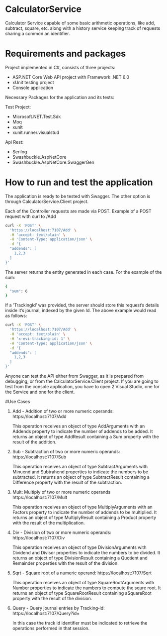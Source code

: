 # CalculatorService
Calculator Service capable of some basic arithmetic operations, like add, subtract, square, etc. along with a history
service keeping track of requests sharing a common an identifier.

# Requirements and packages

Project implemented in C#, consists of three projects:

* ASP.NET Core Web API project with Framework .NET 6.0
* xUnit testing project
* Console application

Necessary Packages for the application and its tests: 

Test Project:
* Microsoft.NET.Test.Sdk
* Moq
* xunit
* xunit.runner.visualstud

Api Rest:
* Serilog
* Swashbuckle.AspNetCore
* Swashbuckle.AspNetCore.SwaggerGen


# How to run and test the application

The application is ready to be tested with Swagger. The other option is through CalculatorService.Client project. 

Each of the Controller requests are made via POST. Example of a POST request with curl to /Add

```sh
curl -X 'POST' \
  'https://localhost:7107/Add' \
  -H 'accept: text/plain' \
  -H 'Content-Type: application/json' \
  -d '{
  "addends": [
    1,2,3
  ]
}'
```

The server returns the entity generated in each case. For the example of the sum:

```sh
{
  "sum": 6
}
```

If a 'TrackingId’ was provided, the server should store this request’s details inside it’s journal, indexed by the given Id.  The above example would read as follows:
```sh
curl -X 'POST' \
  'https://localhost:7107/Add' \
  -H 'accept: text/plain' \
  -H 'x-evi-tracking-id: 1' \
  -H 'Content-Type: application/json' \
  -d '{
  "addends": [
    1,2,3
  ]
}'
```

Anyone can test the API either from Swagger, as it is prepared from debugging, or from the CalculatorService.Client project. If you are going to test from the console application, you have to open 2 Visual Studio, one for the Service and one for the client.


#Use Cases

1. Add - Addition of two or more numeric operands: https://localhost:7107/Add
   
   This operation receives an object of type AddArguments with an Addends property to indicate the number of addends to be added. It returns an object of type AddResult containing a Sum property with the result of the addition.

2. Sub - Subtraction of two or more numeric operands: https://localhost:7107/Sub

      This operation receives an object of type SubtractArguments with Minuend and Subtrahend properties to indicate the numbers to be subtracted. It returns an object of type SubtractResult containing a Difference property with the result of the subtraction.

3. Mult: Multiply of two or more numeric operands https://localhost:7107/Mult
    
    This operation receives an object of type MultiplyArguments with an Factors property to indicate the number of addends to be multiplied. It returns an object of type MultiplyResult containing a Product property with the result of the multiplication.

4. Div - Division of two or more numeric operands: https://localhost:7107/Div

    This operation receives an object of type DivisionArguments with Dividend and Divisor properties to indicate the numbers to be divided. It returns an object of type DivisionResult containing a Quotient and Remainder properties with the result of the division.

5. Sqrt - Square root of a numeric operand: https://localhost:7107/Sqrt

    This operation receives an object of type SquareRootArguments with Number properties to indicate the numbers to compute the squre root. It returns an object of type SquareRootResult containing aSquareRoot property with the result of the division.

6. Query - Query journal entries by Tracking‐Id: https://localhost:7107/Query?id=

    In this case the track id identifier must be indicated to retrieve the operations performed in that session.
